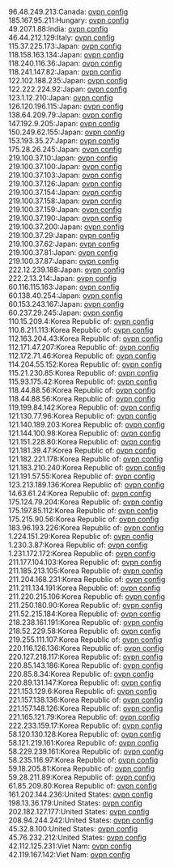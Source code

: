 96.48.249.213:Canada: [ovpn config](vpn/96_48_249_213.ovpn)  
185.167.95.211:Hungary: [ovpn config](vpn/185_167_95_211.ovpn)  
49.207.1.88:India: [ovpn config](vpn/49_207_1_88.ovpn)  
46.44.212.129:Italy: [ovpn config](vpn/46_44_212_129.ovpn)  
115.37.225.173:Japan: [ovpn config](vpn/115_37_225_173.ovpn)  
118.158.163.134:Japan: [ovpn config](vpn/118_158_163_134.ovpn)  
118.240.116.36:Japan: [ovpn config](vpn/118_240_116_36.ovpn)  
118.241.147.82:Japan: [ovpn config](vpn/118_241_147_82.ovpn)  
122.102.188.235:Japan: [ovpn config](vpn/122_102_188_235.ovpn)  
122.222.224.92:Japan: [ovpn config](vpn/122_222_224_92.ovpn)  
123.1.12.210:Japan: [ovpn config](vpn/123_1_12_210.ovpn)  
126.120.196.115:Japan: [ovpn config](vpn/126_120_196_115.ovpn)  
138.64.209.79:Japan: [ovpn config](vpn/138_64_209_79.ovpn)  
147.192.9.205:Japan: [ovpn config](vpn/147_192_9_205.ovpn)  
150.249.62.155:Japan: [ovpn config](vpn/150_249_62_155.ovpn)  
153.193.35.27:Japan: [ovpn config](vpn/153_193_35_27.ovpn)  
175.28.26.245:Japan: [ovpn config](vpn/175_28_26_245.ovpn)  
219.100.37.10:Japan: [ovpn config](vpn/219_100_37_10.ovpn)  
219.100.37.100:Japan: [ovpn config](vpn/219_100_37_100.ovpn)  
219.100.37.103:Japan: [ovpn config](vpn/219_100_37_103.ovpn)  
219.100.37.126:Japan: [ovpn config](vpn/219_100_37_126.ovpn)  
219.100.37.154:Japan: [ovpn config](vpn/219_100_37_154.ovpn)  
219.100.37.158:Japan: [ovpn config](vpn/219_100_37_158.ovpn)  
219.100.37.159:Japan: [ovpn config](vpn/219_100_37_159.ovpn)  
219.100.37.190:Japan: [ovpn config](vpn/219_100_37_190.ovpn)  
219.100.37.200:Japan: [ovpn config](vpn/219_100_37_200.ovpn)  
219.100.37.29:Japan: [ovpn config](vpn/219_100_37_29.ovpn)  
219.100.37.62:Japan: [ovpn config](vpn/219_100_37_62.ovpn)  
219.100.37.81:Japan: [ovpn config](vpn/219_100_37_81.ovpn)  
219.100.37.87:Japan: [ovpn config](vpn/219_100_37_87.ovpn)  
222.12.239.188:Japan: [ovpn config](vpn/222_12_239_188.ovpn)  
222.2.13.214:Japan: [ovpn config](vpn/222_2_13_214.ovpn)  
60.116.115.163:Japan: [ovpn config](vpn/60_116_115_163.ovpn)  
60.138.40.254:Japan: [ovpn config](vpn/60_138_40_254.ovpn)  
60.153.243.167:Japan: [ovpn config](vpn/60_153_243_167.ovpn)  
60.237.29.245:Japan: [ovpn config](vpn/60_237_29_245.ovpn)  
110.15.209.4:Korea Republic of: [ovpn config](vpn/110_15_209_4.ovpn)  
110.8.211.113:Korea Republic of: [ovpn config](vpn/110_8_211_113.ovpn)  
112.163.204.43:Korea Republic of: [ovpn config](vpn/112_163_204_43.ovpn)  
112.171.47.207:Korea Republic of: [ovpn config](vpn/112_171_47_207.ovpn)  
112.172.71.46:Korea Republic of: [ovpn config](vpn/112_172_71_46.ovpn)  
114.204.55.152:Korea Republic of: [ovpn config](vpn/114_204_55_152.ovpn)  
115.21.230.85:Korea Republic of: [ovpn config](vpn/115_21_230_85.ovpn)  
115.93.175.42:Korea Republic of: [ovpn config](vpn/115_93_175_42.ovpn)  
118.44.88.56:Korea Republic of: [ovpn config](vpn/118_44_88_56.ovpn)  
118.44.88.56:Korea Republic of: [ovpn config](vpn/118_44_88_56.ovpn)  
119.199.84.142:Korea Republic of: [ovpn config](vpn/119_199_84_142.ovpn)  
121.130.77.96:Korea Republic of: [ovpn config](vpn/121_130_77_96.ovpn)  
121.140.189.203:Korea Republic of: [ovpn config](vpn/121_140_189_203.ovpn)  
121.144.100.98:Korea Republic of: [ovpn config](vpn/121_144_100_98.ovpn)  
121.151.228.80:Korea Republic of: [ovpn config](vpn/121_151_228_80.ovpn)  
121.181.39.47:Korea Republic of: [ovpn config](vpn/121_181_39_47.ovpn)  
121.182.221.178:Korea Republic of: [ovpn config](vpn/121_182_221_178.ovpn)  
121.183.210.240:Korea Republic of: [ovpn config](vpn/121_183_210_240.ovpn)  
121.191.57.55:Korea Republic of: [ovpn config](vpn/121_191_57_55.ovpn)  
123.213.189.136:Korea Republic of: [ovpn config](vpn/123_213_189_136.ovpn)  
14.63.61.24:Korea Republic of: [ovpn config](vpn/14_63_61_24.ovpn)  
175.124.79.204:Korea Republic of: [ovpn config](vpn/175_124_79_204.ovpn)  
175.197.85.112:Korea Republic of: [ovpn config](vpn/175_197_85_112.ovpn)  
175.215.90.56:Korea Republic of: [ovpn config](vpn/175_215_90_56.ovpn)  
183.96.193.226:Korea Republic of: [ovpn config](vpn/183_96_193_226.ovpn)  
1.224.151.29:Korea Republic of: [ovpn config](vpn/1_224_151_29.ovpn)  
1.230.3.87:Korea Republic of: [ovpn config](vpn/1_230_3_87.ovpn)  
1.231.172.172:Korea Republic of: [ovpn config](vpn/1_231_172_172.ovpn)  
211.177.104.103:Korea Republic of: [ovpn config](vpn/211_177_104_103.ovpn)  
211.185.213.105:Korea Republic of: [ovpn config](vpn/211_185_213_105.ovpn)  
211.204.168.231:Korea Republic of: [ovpn config](vpn/211_204_168_231.ovpn)  
211.211.134.191:Korea Republic of: [ovpn config](vpn/211_211_134_191.ovpn)  
211.220.215.106:Korea Republic of: [ovpn config](vpn/211_220_215_106.ovpn)  
211.250.180.90:Korea Republic of: [ovpn config](vpn/211_250_180_90.ovpn)  
211.52.215.184:Korea Republic of: [ovpn config](vpn/211_52_215_184.ovpn)  
218.238.161.191:Korea Republic of: [ovpn config](vpn/218_238_161_191.ovpn)  
218.52.229.58:Korea Republic of: [ovpn config](vpn/218_52_229_58.ovpn)  
219.255.111.107:Korea Republic of: [ovpn config](vpn/219_255_111_107.ovpn)  
220.116.126.136:Korea Republic of: [ovpn config](vpn/220_116_126_136.ovpn)  
220.127.218.117:Korea Republic of: [ovpn config](vpn/220_127_218_117.ovpn)  
220.85.143.186:Korea Republic of: [ovpn config](vpn/220_85_143_186.ovpn)  
220.85.8.34:Korea Republic of: [ovpn config](vpn/220_85_8_34.ovpn)  
220.89.131.147:Korea Republic of: [ovpn config](vpn/220_89_131_147.ovpn)  
221.153.129.6:Korea Republic of: [ovpn config](vpn/221_153_129_6.ovpn)  
221.157.138.136:Korea Republic of: [ovpn config](vpn/221_157_138_136.ovpn)  
221.157.148.126:Korea Republic of: [ovpn config](vpn/221_157_148_126.ovpn)  
221.165.121.79:Korea Republic of: [ovpn config](vpn/221_165_121_79.ovpn)  
222.233.159.17:Korea Republic of: [ovpn config](vpn/222_233_159_17.ovpn)  
58.120.130.128:Korea Republic of: [ovpn config](vpn/58_120_130_128.ovpn)  
58.121.219.161:Korea Republic of: [ovpn config](vpn/58_121_219_161.ovpn)  
58.229.239.161:Korea Republic of: [ovpn config](vpn/58_229_239_161.ovpn)  
58.235.116.97:Korea Republic of: [ovpn config](vpn/58_235_116_97.ovpn)  
59.18.205.81:Korea Republic of: [ovpn config](vpn/59_18_205_81.ovpn)  
59.28.211.89:Korea Republic of: [ovpn config](vpn/59_28_211_89.ovpn)  
61.85.209.80:Korea Republic of: [ovpn config](vpn/61_85_209_80.ovpn)  
161.202.144.236:United States: [ovpn config](vpn/161_202_144_236.ovpn)  
198.13.36.179:United States: [ovpn config](vpn/198_13_36_179.ovpn)  
202.182.127.177:United States: [ovpn config](vpn/202_182_127_177.ovpn)  
208.94.244.242:United States: [ovpn config](vpn/208_94_244_242.ovpn)  
45.32.8.100:United States: [ovpn config](vpn/45_32_8_100.ovpn)  
45.76.232.212:United States: [ovpn config](vpn/45_76_232_212.ovpn)  
42.112.125.231:Viet Nam: [ovpn config](vpn/42_112_125_231.ovpn)  
42.119.167.142:Viet Nam: [ovpn config](vpn/42_119_167_142.ovpn)  
